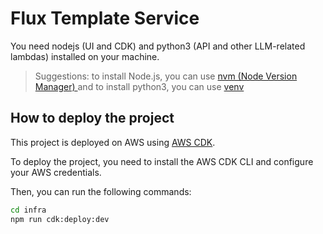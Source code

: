 # Flux Template Service

You need nodejs (UI and CDK) and python3 (API and other LLM-related lambdas) installed on your machine.

> Suggestions: to install Node.js, you can use [nvm (Node Version Manager) ](https://github.com/nvm-sh/nvm) and to install python3, you can use [venv](https://docs.python.org/3/library/venv.html)

## How to deploy the project

This project is deployed on AWS using [AWS CDK](https://docs.aws.amazon.com/cdk/latest/guide/home.html).

To deploy the project, you need to install the AWS CDK CLI and configure your AWS credentials.

Then, you can run the following commands:

```bash
cd infra
npm run cdk:deploy:dev
```
